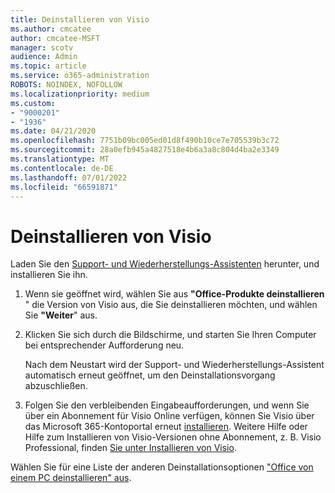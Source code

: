 ```yaml
---
title: Deinstallieren von Visio
ms.author: cmcatee
author: cmcatee-MSFT
manager: scotv
audience: Admin
ms.topic: article
ms.service: o365-administration
ROBOTS: NOINDEX, NOFOLLOW
ms.localizationpriority: medium
ms.custom:
- "9000201"
- "1936"
ms.date: 04/21/2020
ms.openlocfilehash: 7751b09bc005ed01d8f490b10ce7e705539b3c72
ms.sourcegitcommit: 28a0efb945a4827518e4b6a3a8c804d4ba2e3349
ms.translationtype: MT
ms.contentlocale: de-DE
ms.lasthandoff: 07/01/2022
ms.locfileid: "66591871"
---
```

# <a name="uninstall-visio"></a>Deinstallieren von Visio

Laden Sie den [Support- und Wiederherstellungs-Assistenten](https://aka.ms/SARA-OfficeUninstall-Alchemy) herunter, und installieren Sie ihn.
  
1. Wenn sie geöffnet wird, wählen Sie aus **"Office-Produkte deinstallieren** " die Version von Visio aus, die Sie deinstallieren möchten, und wählen Sie **"Weiter**" aus. 
    
2. Klicken Sie sich durch die Bildschirme, und starten Sie Ihren Computer bei entsprechender Aufforderung neu.
    
    Nach dem Neustart wird der Support- und Wiederherstellungs-Assistent automatisch erneut geöffnet, um den Deinstallationsvorgang abzuschließen.
    
3. Folgen Sie den verbleibenden Eingabeaufforderungen, und wenn Sie über ein Abonnement für Visio Online verfügen, können Sie Visio über das Microsoft 365-Kontoportal erneut [installieren](https://portal.office.com/account#installs). Weitere Hilfe oder Hilfe zum Installieren von Visio-Versionen ohne Abonnement, z. B. Visio Professional, finden [Sie unter Installieren von Visio](https://support.microsoft.com/office/install-visio-or-access-visio-for-the-web-f98f21e3-aa02-4827-9167-ddab5b025710). 
    
Wählen Sie für eine Liste der anderen Deinstallationsoptionen ["Office von einem PC deinstallieren" aus](https://support.microsoft.com/office/uninstall-office-from-a-pc-9dd49b83-264a-477a-8fcc-2fdf5dbf61d8).